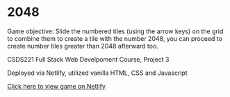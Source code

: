 # 2048

Game objective: Slide the numbered tiles (using the arrow keys) on the grid to combine them to create a tile with the number 2048, you can proceed to create number tiles greater than 2048 afterward too. 

CSDS221 Full Stack Web Develpoment Course, Project 3 

Deployed via Netlify, utilized vanilla HTML, CSS and Javascript

[Click here to view game on Netlify ](https://verdant-sherbet-bd6d0e.netlify.app/)


